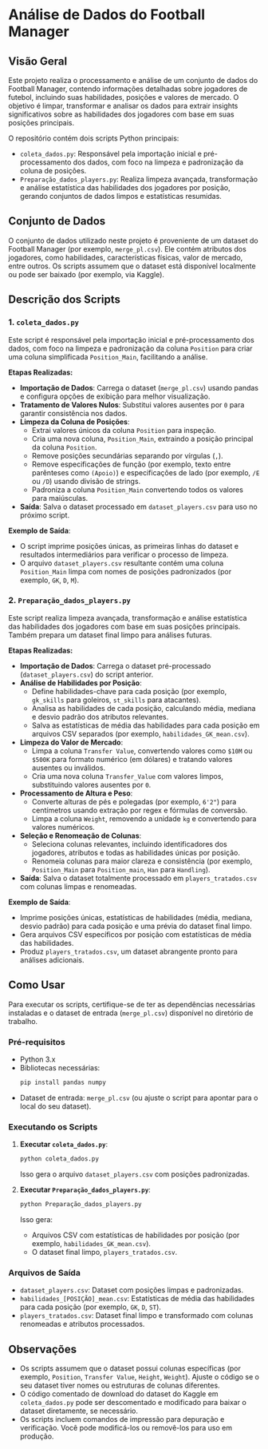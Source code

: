 # Análise de Dados do Football Manager

## Visão Geral
Este projeto realiza o processamento e análise de um conjunto de dados do Football Manager, contendo informações detalhadas sobre jogadores de futebol, incluindo suas habilidades, posições e valores de mercado. O objetivo é limpar, transformar e analisar os dados para extrair insights significativos sobre as habilidades dos jogadores com base em suas posições principais.

O repositório contém dois scripts Python principais:
- `coleta_dados.py`: Responsável pela importação inicial e pré-processamento dos dados, com foco na limpeza e padronização da coluna de posições.
- `Preparação_dados_players.py`: Realiza limpeza avançada, transformação e análise estatística das habilidades dos jogadores por posição, gerando conjuntos de dados limpos e estatísticas resumidas.

## Conjunto de Dados
O conjunto de dados utilizado neste projeto é proveniente de um dataset do Football Manager (por exemplo, `merge_pl.csv`). Ele contém atributos dos jogadores, como habilidades, características físicas, valor de mercado, entre outros. Os scripts assumem que o dataset está disponível localmente ou pode ser baixado (por exemplo, via Kaggle).

## Descrição dos Scripts

### 1. `coleta_dados.py`
Este script é responsável pela importação inicial e pré-processamento dos dados, com foco na limpeza e padronização da coluna `Position` para criar uma coluna simplificada `Position_Main`, facilitando a análise.

**Etapas Realizadas:**
- **Importação de Dados**: Carrega o dataset (`merge_pl.csv`) usando pandas e configura opções de exibição para melhor visualização.
- **Tratamento de Valores Nulos**: Substitui valores ausentes por `0` para garantir consistência nos dados.
- **Limpeza da Coluna de Posições**:
  - Extrai valores únicos da coluna `Position` para inspeção.
  - Cria uma nova coluna, `Position_Main`, extraindo a posição principal da coluna `Position`.
  - Remove posições secundárias separando por vírgulas (`,`).
  - Remove especificações de função (por exemplo, texto entre parênteses como `(Apoio)`) e especificações de lado (por exemplo, `/E` ou `/D`) usando divisão de strings.
  - Padroniza a coluna `Position_Main` convertendo todos os valores para maiúsculas.
- **Saída**: Salva o dataset processado em `dataset_players.csv` para uso no próximo script.

**Exemplo de Saída**:
- O script imprime posições únicas, as primeiras linhas do dataset e resultados intermediários para verificar o processo de limpeza.
- O arquivo `dataset_players.csv` resultante contém uma coluna `Position_Main` limpa com nomes de posições padronizados (por exemplo, `GK`, `D`, `M`).

### 2. `Preparação_dados_players.py`
Este script realiza limpeza avançada, transformação e análise estatística das habilidades dos jogadores com base em suas posições principais. Também prepara um dataset final limpo para análises futuras.

**Etapas Realizadas:**
- **Importação de Dados**: Carrega o dataset pré-processado (`dataset_players.csv`) do script anterior.
- **Análise de Habilidades por Posição**:
  - Define habilidades-chave para cada posição (por exemplo, `gk_skills` para goleiros, `st_skills` para atacantes).
  - Analisa as habilidades de cada posição, calculando média, mediana e desvio padrão dos atributos relevantes.
  - Salva as estatísticas de média das habilidades para cada posição em arquivos CSV separados (por exemplo, `habilidades_GK_mean.csv`).
- **Limpeza do Valor de Mercado**:
  - Limpa a coluna `Transfer Value`, convertendo valores como `$10M` ou `$500K` para formato numérico (em dólares) e tratando valores ausentes ou inválidos.
  - Cria uma nova coluna `Transfer_Value` com valores limpos, substituindo valores ausentes por `0`.
- **Processamento de Altura e Peso**:
  - Converte alturas de pés e polegadas (por exemplo, `6'2"`) para centímetros usando extração por regex e fórmulas de conversão.
  - Limpa a coluna `Weight`, removendo a unidade `kg` e convertendo para valores numéricos.
- **Seleção e Renomeação de Colunas**:
  - Seleciona colunas relevantes, incluindo identificadores dos jogadores, atributos e todas as habilidades únicas por posição.
  - Renomeia colunas para maior clareza e consistência (por exemplo, `Position_Main` para `Position_main`, `Han` para `Handling`).
- **Saída**: Salva o dataset totalmente processado em `players_tratados.csv` com colunas limpas e renomeadas.

**Exemplo de Saída**:
- Imprime posições únicas, estatísticas de habilidades (média, mediana, desvio padrão) para cada posição e uma prévia do dataset final limpo.
- Gera arquivos CSV específicos por posição com estatísticas de média das habilidades.
- Produz `players_tratados.csv`, um dataset abrangente pronto para análises adicionais.

## Como Usar
Para executar os scripts, certifique-se de ter as dependências necessárias instaladas e o dataset de entrada (`merge_pl.csv`) disponível no diretório de trabalho.

### Pré-requisitos
- Python 3.x
- Bibliotecas necessárias:
  ```bash
  pip install pandas numpy
  ```
- Dataset de entrada: `merge_pl.csv` (ou ajuste o script para apontar para o local do seu dataset).

### Executando os Scripts
1. **Executar `coleta_dados.py`**:
   ```bash
   python coleta_dados.py
   ```
   Isso gera o arquivo `dataset_players.csv` com posições padronizadas.

2. **Executar `Preparação_dados_players.py`**:
   ```bash
   python Preparação_dados_players.py
   ```
   Isso gera:
   - Arquivos CSV com estatísticas de habilidades por posição (por exemplo, `habilidades_GK_mean.csv`).
   - O dataset final limpo, `players_tratados.csv`.

### Arquivos de Saída
- `dataset_players.csv`: Dataset com posições limpas e padronizadas.
- `habilidades_[POSIÇÃO]_mean.csv`: Estatísticas de média das habilidades para cada posição (por exemplo, `GK`, `D`, `ST`).
- `players_tratados.csv`: Dataset final limpo e transformado com colunas renomeadas e atributos processados.

## Observações
- Os scripts assumem que o dataset possui colunas específicas (por exemplo, `Position`, `Transfer Value`, `Height`, `Weight`). Ajuste o código se o seu dataset tiver nomes ou estruturas de colunas diferentes.
- O código comentado de download do dataset do Kaggle em `coleta_dados.py` pode ser descomentado e modificado para baixar o dataset diretamente, se necessário.
- Os scripts incluem comandos de impressão para depuração e verificação. Você pode modificá-los ou removê-los para uso em produção.
